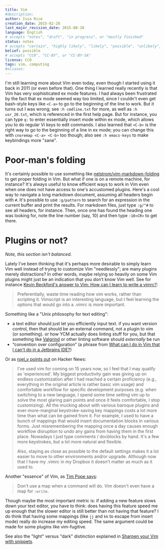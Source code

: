 ```yaml
---
title: Vim
#description: 
author: Issa Rice
creation_date: 2015-02-28
last_major_revision_date: 2015-08-10
language: English
# accepts "notes", "draft", "in progress", or "mostly finished"
status: notes
# accepts "certain", "highly likely", "likely", "possible", "unlikely", "highly unlikely", "remote", "impossible", "log", "emotional", or "fiction"
belief: possible
# accepts "CC0", "CC-BY", or "CC-BY-SA"
license: CC0
tags: vim, computing
#aliases: 
---
```


I'm still learning more about Vim even today, even though I started using it back in 2011 (or even before that).
One thing I learned really recently is that Vim has very sophisticated ex mode features.
I had always been frustrated by the fact that ex mode seemed way too limited, since I couldn't even get bash-style keys like `<C-a>` to go to the beginning of the line to work.
But it turns out I was wrong; see `:h cmdline.txt` for more, as well as `:h usr_20.txt`, which is referenced in the first help page.
But for instance, you can type `q:` to enter essentially insert mode within ex mode, which allows you to do regular Vi keys to edit commands.
I also learned that `<C-b>` is the right way to go to the beginning of a line in ex mode; you can change this with `cnoremap <C-a> <C-b>` too though; also see `:h emacs-keys` to make keybindings more "sane".

# Poor-man's folding

It's certainly possible to use something like [nelstrom/vim\-markdown\-folding](https://github.com/nelstrom/vim-markdown-folding) to get proper folding in Vim.
But what if one is on a remote machine, for instance?
It's always useful to know efficient ways to work in Vim even when one does not have access to one's accustomed plugins.
Here's a cool way to navigate a long markdown document, assuming all headers begin with `#`.
It's possible to use `:g/pattern` to search for an expression in the current buffer and print the results.
For markdown files, just type `:g/^#` to see all headers, for instance.
Then, once one has found the heading one was looking for, note the line number (say, 10) and then type `:10<CR>` to get there.

# Plugins or not?

*Note, this section isn't balanced.*

Lately I've been thinking that it's perhaps more desirable to simply learn Vim well instead of trying to customize Vim "needlessly"; are many plugins merely distractions?
In other words, maybe relying so heavily on some Vim plugins might just be an indication that you don’t know Vim well.
See for instance [Kevin Beckford's answer to Vim: How can I learn to write a vimrc?](https://www.quora.com/Vim/How-can-I-learn-to-write-a-vimrc/answer/Kevin-Beckford):

> Preferentially, waste time reading how vim works, rather than
> scripting it.  Vimscript is an interesting language, but I feel
> learning the options that would go into a .vimrc is more important.

Something like a "Unix philosophy for text editing":

- a text editor should just let you efficiently input text. if you want version control, then that should be an external command, not a plugin to vim (or something). or how YCM actually does linting stuff for you, but that something like [Valgrind](http://valgrind.org/) or other linting software should *externally* be run
- “convention over configuration” (a phrase from [What can I do in Vim that I can't do in a Jetbrains IDE?](https://www.quora.com/What-can-I-do-in-Vim-that-I-cant-do-in-a-Jetbrains-IDE))

Or as [roel\_v points out](https://news.ycombinator.com/item?id=3566062) on Hacker News:

> I've used vim for coming on 15 years now, so I feel that I may qualify
> as 'experienced'. My biggest productivity gain was giving up on
> endless customization after I had reached a certain proficiency (e.g.,
> everything in the original article is rather basic vim usage) and
> comfortable workflow for specific development purposes (e.g. when
> switching to a new language, I spend some time setting vim up to solve
> the most glaring pain points and once it feels comfortable, I stop
> customizing). All the mucking about with various baroque plugins and
> ever-more-marginal keystroke-saving key mappings costs a lot more time
> than what can be gained from it. For example, I used to have a bunch
> of mappings that would insert documentation blocks in various forms.
> Just misremembering the mapping once a day causes enough workflow
> disruption to undo any gains from having them in the first place.
> Nowadays I just type comments / docblocks by hand. It's a few more
> keystrokes, but a lot more natural and flexible.
> 
> Also, staying as close as possible to the default settings makes it a
> lot easier to move to other environments and/or upgrade. Although now
> that I have my .vimrc in my Dropbox it doesn't matter as much as it
> used to.

Another "essence" of Vim, as [Tim Pope says](https://www.reddit.com/r/vim/comments/267vrv/i_am_tim_pope_crafter_of_plugins_ama/chooack):

> Don't use a map when a command will do. Vim doesn't even have a map
> for `:write`.

Though maybe the most important metric is: if adding a new feature slows down your text editor, you have to think: does having this feature speed me up enough that the slower editor is still better than not having that feature?
I do think that having some mappings (like `jj` and `kk` to escape from insert mode) really do increase my editing speed.
The same argument could be made for some plugins like vim-fugitive.

See also the "light" versus "dark" distinction explained in [Sharpen your Vim with snippets](https://medium.com/brigade-engineering/sharpen-your-vim-with-snippets-767b693886db).
